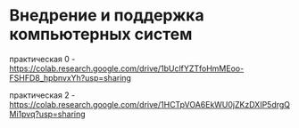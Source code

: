 # Внедрение и поддержка компьютерных систем

практическая 0 - https://colab.research.google.com/drive/1bUclfYZTfoHmMEoo-FSHFD8_hpbnvxYh?usp=sharing

практическая 2 - https://colab.research.google.com/drive/1HCTpVOA6EkWU0jZKzDXIP5drgQMi1pvq?usp=sharing
